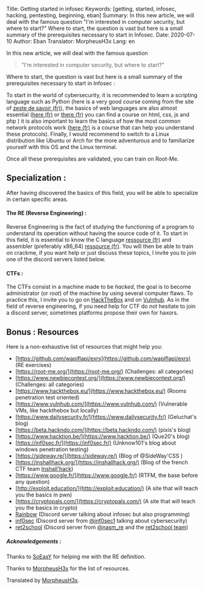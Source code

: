 Title: Getting started in infosec
Keywords: [getting, started, infosec, hacking, pentesting, beginning, eban]
Summary: In this new article, we will deal with the famous question "I'm interested in computer security, but where to start?" Where to start, the question is vast but here is a small summary of the prerequisites necessary to start in Infosec.
Date: 2020-07-10
Author: Eban
Translator: MorpheusH3x
Lang: en

In this new article, we will deal with the famous question

> "I'm interested in computer security, but where to start?"

Where to start, the question is vast but here is a small summary of the prerequisites necessary to start in Infosec :

To start in the world of cybersecurity, it is recommended to learn a scripting language such as Python (here is a very good course coming from the site of [zeste de savoir (fr)](https://zestedesavoir.com/tutoriels/799/apprendre-a-programmer-avec-python-3/)), the basics of web languages are also almost essential ([here (fr)](https://apprendre-html.3wa.fr/courses) or [there (fr)](https://openclassrooms.com/fr/courses/918836-concevez-votre-site-web-avec-php-et-mysql) you can find a course on html, css, js and php ) it is also important to learn the basics of how the most common network protocols work ([here (fr)](https://openclassrooms.com/fr/courses/857447-apprenez-le-fonctionnement-des-reseaux-tcp-ip) is a course that can help you understand these protocols). Finally, I would recommend to switch to a Linux distribution like Ubuntu or Arch for the more adventurous and to familiarize yourself with this OS and the Linux terminal.

Once all these prerequisites are validated, you can train on Root-Me.

## Specialization :

After having discovered the basics of this field, you will be able to specialize in certain specific areas.

#### The RE (Reverse Engineering) :

Reverse Engineering is the fact of studying the functioning of a program to understand its operation without having the source code of it.
To start in this field, it is essential to know the C language [ressource (fr)](https://zestedesavoir.com/tutoriels/755/le-langage-c-1/) and assembler (preferably x86_64) [ressource (fr)](https://www.youtube.com/watch?v=yxzUi8MdOAA&list=PLcT0DaY68xGzzmj47WSbb8XaIwWFjVlKz).
You will then be able to train on crackme, if you want help or just discuss these topics, I invite you to join one of the discord servers listed below.

#### CTFs :

The CTFs consist in a machine made to be *hacked*, the goal is to become administrator (or *root*) of the machine by using several computer flaws. To practice this, I invite you to go on [HackTheBox](https://hackthebox.eu) and on [Vulnhub](https://vulnhub.com).
As in the field of reverse engineering, if you need help for CTF do not hesitate to join a discord server, sometimes platforms propose their own for haxors.

## Bonus : Resources

Here is a non-exhaustive list of resources that might help you:

- [https://github.com/wapiflapi/exrs](https://github.com/wapiflapi/exrs) (RE exercises)
- [https://root-me.org/](https://root-me.org/) (Challenges: all categories)
- [https://www.newbiecontest.org/](https://www.newbiecontest.org/) (Challenges: all categories)
- [https://www.hackthebox.eu/](https://www.hackthebox.eu/) (Rooms penetration test oriented)
- [https://www.vulnhub.com/](https://www.vulnhub.com/) (Vulnerable VMs, like hackthebox but locally)
- [https://www.dailysecurity.fr/](https://www.dailysecurity.fr/) (Geluchat's blog)
- [https://beta.hackndo.com/](https://beta.hackndo.com/) (pixis's blog)
- [https://www.hacktion.be/](https://www.hacktion.be/) (Que20's blog)
- [https://inf0sec.fr/](https://inf0sec.fr/) (Unknow101's blog about windows penetration testing)
- [https://sideway.re/](https://sideway.re/) (Blog of @SideWay'CSS )
- [https://inshallhack.org/](https://inshallhack.org/) (Blog of the french CTF team [Inshall'hack](https://ctftime.org/team/44256))
- [https://www.google.fr/](https://www.google.fr/) (RTFM, the base before any question)
- [http://exploit.education/](http://exploit.education/) (A site that will teach you the basics in pwn)
- [https://cryptopals.com/](https://cryptopals.com/) (A site that will teach you the basics in crypto)
- [Rainbow](https://discord.gg/heAw9mZ) (Discord server talking about infosec but also programming)
- [inf0sec](https://discord.gg/YEy6aZ4) (Discord server from [@inf0sec1](https://twitter.com/inf0sec1) talking about cybersecurity)
- [ret2school](https://discord.gg/gFws9jH) (Discord server from [@nasm_re](https://twitter.com/nasm_re) and the [ret2school team](https://twitter.com/ret2school_fr))

##### Acknowledgements :

Thanks to [SoEasY](https://twitter.com/0xSoEasY) for helping me with the RE definition.

Thanks to [MorpheusH3x](https://twitter.com/MorpheusH3x) for the list of resources.

Translated by [MorpheusH3x](https://twitter.com/MorpheusH3x).
